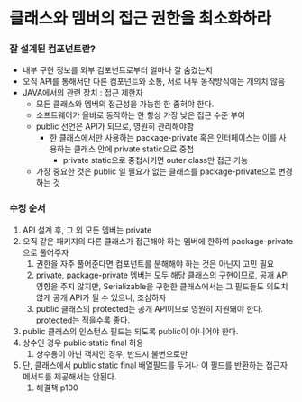 # 클래스와 멤버의 접근 권한을 최소화하라

### 잘 설계된 컴포넌트란?
- 내부 구현 정보를 외부 컴포넌트로부터 얼마나 잘 숨겼는지
- 오직 API를 통해서만 다른 컴포넌트와 소통, 서로 내부 동작방식에는 개의치 않음
- JAVA에서의 관련 장치 : 접근 제한자
  - 모든 클래스와 멤버의 접근성을 가능한 한 좁혀야 한다.
  - 소프트웨어가 올바로 동작하는 한 항상 가장 낮은 접근 수준 부여
  - public 선언은 API가 되므로, 영원히 관리해야함
    - 한 클래스에서만 사용하는 package-private 혹은 인터페이스는 이를 사용하는 클래스 안에 private static으로 중첩
      - private static으로 중첩시키면 outer class만 접근 가능
  - 가장 중요한 것은 public 일 필요가 없는 클래스를 package-private으로 변경 하는 것

### 수정 순서
1. API 설계 후, 그 외 모든 멤버는 private 
2. 오직 같은 패키지의 다른 클래스가 접근해야 하는 멤버에 한하여 package-private으로 풀어주자
   1. 권한을 자주 풀어준다면 컴포넌트를 분해해야 하는 것은 아닌지 고민 필요
   2. private, package-private 멤버는 모두 해당 클래스의 구현이므로, 공개 API영향을 주지 않지만, Serializable을 구현한 클래스에서는 그 필드들도 의도치 않게 공개 API가 될 수 있으니, 조심하자
   3. public 클래스의 protected는 공개 API이므로 영원히 지원돼야 한다. protected는 적을수록 좋다.
3. public 클래스의 인스턴스 필드는 되도록 public이 아니어야 한다.
4. 상수인 경우 public static final 허용
   1. 상수용이 아닌 객체인 경우, 반드시 불변으로만
5. 단, 클래스에서 public static final 배열필드를 두거나 이 필드를 반환하는 접근자 메서드를 제공해서는 안된다.
   1. 해결책 p100
